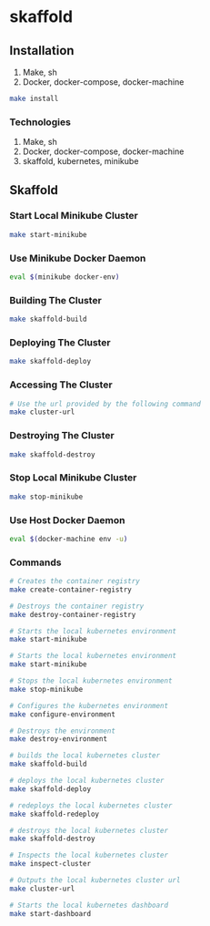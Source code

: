 # skaffold

## Installation

1. Make, sh
2. Docker, docker-compose, docker-machine

```Bash
make install
```

### Technologies
1. Make, sh
2. Docker, docker-compose, docker-machine
3. skaffold, kubernetes, minikube

## Skaffold

### Start Local Minikube Cluster

```Bash
make start-minikube
```

### Use Minikube Docker Daemon

```Bash
eval $(minikube docker-env)
```

### Building The Cluster

```Bash
make skaffold-build
```

### Deploying The Cluster

```Bash
make skaffold-deploy
```

### Accessing The Cluster

```Bash
# Use the url provided by the following command
make cluster-url
```

### Destroying The Cluster

```Bash
make skaffold-destroy
```

### Stop Local Minikube Cluster

```Bash
make stop-minikube
```

### Use Host Docker Daemon

```Bash
eval $(docker-machine env -u)
```

### Commands
```Bash
# Creates the container registry
make create-container-registry

# Destroys the container registry
make destroy-container-registry

# Starts the local kubernetes environment
make start-minikube

# Starts the local kubernetes environment
make start-minikube

# Stops the local kubernetes environment
make stop-minikube

# Configures the kubernetes environment
make configure-environment

# Destroys the environment
make destroy-environment

# builds the local kubernetes cluster
make skaffold-build

# deploys the local kubernetes cluster
make skaffold-deploy

# redeploys the local kubernetes cluster
make skaffold-redeploy

# destroys the local kubernetes cluster
make skaffold-destroy

# Inspects the local kubernetes cluster
make inspect-cluster

# Outputs the local kubernetes cluster url
make cluster-url

# Starts the local kubernetes dashboard
make start-dashboard
```
